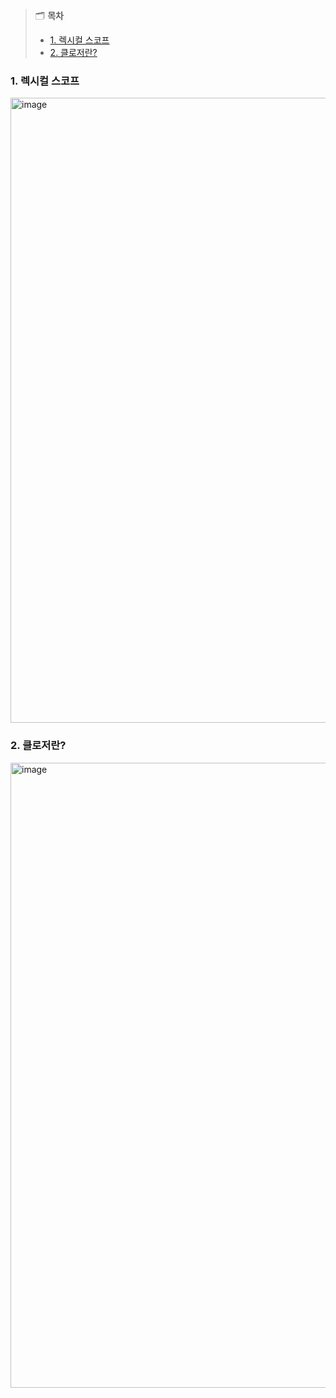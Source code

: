 > 🗂️ **목차**
>
> - [1. 렉시컬 스코프](#1-렉시컬-스코프)
> - [2. 클로저란?](#2-클로저란)

### 1. 렉시컬 스코프

<img width="1000" alt="image" src="https://github.com/publdaze/js-study/assets/78250089/3b6acd6d-d2fc-4fb2-817c-4386ebb01589">

### 2. 클로저란?

<img width="1000" alt="image" src="https://github.com/publdaze/js-study/assets/78250089/63367c03-4d68-404d-b774-332768944539">

